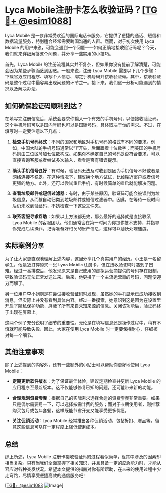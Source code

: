 # Lyca Mobile注册卡怎么收验证码？[[TG💪+ @esim1088](https://t.me/s/esim1088)]

Lyca Mobile 是一款非常受欢迎的国际电话卡服务，它提供了便捷的通话、短信和数据流量服务，特别适合经常需要跨国沟通的人群。然而，对于初次使用 Lyca Mobile 的用户来说，可能会遇到一个问题——如何正确地接收验证码呢？今天，我们就来详细解答这个问题，并分享一些实用的小技巧。

首先，Lyca Mobile 的注册流程其实并不复杂，但如果你没有提前了解清楚，可能会因为某些步骤而感到困惑。一般来说，注册 Lyca Mobile 需要以下几个步骤：下载官方应用程序、填写个人信息、绑定手机号码并接收验证码。其中，接收验证码是整个过程中最容易出现问题的环节之一。接下来，我们逐一分析可能遇到的情况以及解决办法。

## 如何确保验证码顺利到达？

在填写完注册信息后，系统会要求你输入一个有效的手机号码，以便接收验证码。这个手机号码可以是国内号码也可以是国际号码，具体取决于你的需求。不过，在填写时一定要注意以下几点：

1. **检查手机号码格式**：不同的国家和地区对手机号码的格式有不同的要求。例如，中国大陆的手机号码通常以“1”开头，后面跟着十位数字；而美国的手机号码则由三位区号加七位数构成。如果你不确定自己的号码是否符合要求，可以直接咨询客服或者尝试多次输入，看看是否有错误提示。

2. **确认手机信号良好**：有时候，验证码无法及时收到是因为手机信号不好或者是网络连接不稳定。在这种情况下，建议换个地方试试，比如靠近窗户或者信号更强的地方。此外，还可以尝试重启手机，有时候简单的重启就能解决问题。

3. **查看垃圾邮件或短信过滤器**：有时，由于某些原因，验证码可能会被误判为垃圾信息，从而被自动归类到垃圾邮件或短信过滤器中。因此，在等待一段时间后仍未收到验证码，不妨检查一下这些文件夹。

4. **联系客服寻求帮助**：如果以上方法都无效，那么最好的选择就是直接联系 Lyca Mobile 的客服团队。他们通常会在第一时间为你提供技术支持，并指导你完成后续操作。记得准备好相关的账户信息，这样可以加快处理速度。

## 实际案例分享

为了让大家更直观地理解上述内容，这里分享几个真实用户的经历。小王是一名留学生，他最近打算购买一张 Lyca Mobile 注册卡，但在接收验证码时遇到了困难。经过一番排查后，他发现原来是自己使用的虚拟运营商提供的号码存在限制，导致验证码无法正常发送过来。后来，他更换了一个主流运营商的号码，问题便迎刃而解了。

另一位用户李小姐则是在尝试接收验证码时发现，虽然她的手机显示已成功接收到消息，但实际上并没有看到具体内容。经过一番摸索，她意识到这是因为在设置里开启了隐私保护功能，屏蔽了所有来自未知来源的信息。关闭该功能后，验证码终于出现在屏幕上。

这两个例子充分说明了细节的重要性。无论是在填写信息还是操作过程中，稍有不慎就可能导致失败。因此，大家在使用 Lyca Mobile 时一定要保持耐心，仔细核对每一个细节。

## 其他注意事项

除了上述提到的内容外，还有一些额外的小贴士可以帮助你更好地使用 Lyca Mobile：

- **定期更新软件版本**：为了保证最佳体验，建议定期检查并更新 Lyca Mobile 的应用程序至最新版本。这不仅能够修复已知的问题，还可能带来新的功能。
  
- **合理规划资费套餐**：根据自己的实际需求选择合适的资费套餐非常重要。如果只是偶尔需要用一下，可以选择按需计费的服务；而对于长期使用者，则推荐购买包月或包年套餐，这样既能节省开支又能享受更多优惠。

- **关注促销活动**：Lyca Mobile 经常推出各种促销活动，包括折扣、赠品等。留意这些信息可以在一定程度上降低使用成本。

## 总结

综上所述，Lyca Mobile 注册卡接收验证码的过程看似简单，但其中涉及的因素却相当复杂。只有当我们全面掌握了相关知识，并且具备一定的应急能力时，才能从容应对各种突发状况。希望本文提供的指南对你有所帮助，在未来的使用过程中少走弯路，尽情享受便捷高效的通信服务吧！

[[TG💪+ @esim1088](https://t.me/s/esim1088) ![Image](https://i.postimg.cc/4NQfJmqS/Snipaste-2025-05-13-00-14-12.png)]